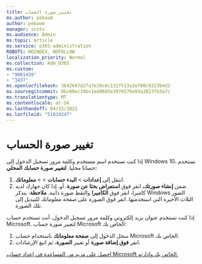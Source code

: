 ```yaml
---
title: تغيير صورة الحساب
ms.author: pebaum
author: pebaum
manager: scotv
ms.audience: Admin
ms.topic: article
ms.service: o365-administration
ROBOTS: NOINDEX, NOFOLLOW
localization_priority: Normal
ms.collection: Adm_O365
ms.custom:
- "9001439"
- "3437"
ms.openlocfilehash: 3642697d27a7e20c8c131f513a3ef80c9223b4d2
ms.sourcegitcommit: 8bc60ec34bc1e40685e3976576e04a2623f63a7c
ms.translationtype: MT
ms.contentlocale: ar-SA
ms.lasthandoff: 04/15/2021
ms.locfileid: "51819247"
---
```

# <a name="change-account-picture"></a>تغيير صورة الحساب

إذا كنت تستخدم اسم مستخدم وكلمة مرور تسجيل الدخول إلى Windows 10، تستخدم حسابا محليا. **لتغيير صورة حسابك المحلي:**

1. انتقل إلى **إعدادات**  >  **البدء حسابات**  >    >  **معلوماتك**.
2. ضمن **إنشاء صورتك،** انقر فوق **استعراض بحثا عن صورة**. أو، إذا كان جهازك لديه كاميرا، انقر فوق **الكاميرا** والتقط صورة ذاتية. 
    **ملاحظة**: يتذكر Windows الصور الثلاث الأخيرة التي استخدمتها. انقر فوق الصورة على صفحة معلوماتك للتبديل إلى تلك الصورة.

إذا كنت تستخدم عنوان بريد إلكتروني وكلمة مرور تسجيل الدخول، أنت تستخدم حساب Microsoft. لتغيير صورة حساب Microsoft الخاص بك:

1. سجل الدخول إلى **صفحة معلوماتك** باستخدام حساب Microsoft الخاص بك.
2. انقر **فوق إضافة صورة** أو تغيير **الصورة**، ثم اتبع الإرشادات.

[احصل على مزيد من المساعدة في إعداد حساب Microsoft الخاص بك وإدارته.](https://support.microsoft.com/products/microsoft-account?category=manage-account)
